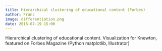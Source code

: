 ```yaml
---
title: Hierarchical clustering of educational content (Forbes)
author: Franc
image: differentiation.png
date: 2015-07-19 15:00
---
```


Hierarchical clustering of educational content. Visualization for Knewton, featured on Forbes Magazine (Python matplotlib, Illustrator)
